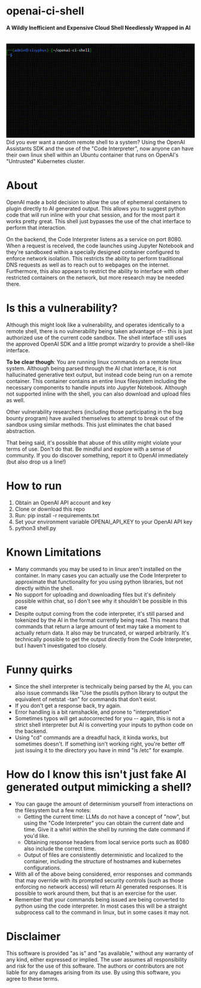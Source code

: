 
# openai-ci-shell
**A Wildly Inefficient and Expensive Cloud Shell Needlessly Wrapped in AI**\
\
\
![Screenshot in action](/screenshot.gif)\
Did you ever want a random remote shell to a system? Using the OpenAI Assistants SDK and the use of the "Code Interpreter", now anyone can have their own linux shell within an Ubuntu container that runs on OpenAI's "Untrusted" Kubernetes cluster. 
# About
OpenAI made a bold decision to allow the use of ephemeral containers to plugin directly to AI generated output. This allows you to suggest python code that will run inline with your chat session, and for the most part it works pretty great. This shell just bypasses the use of the chat interface to perform that interaction.

On the backend, the Code Interpreter listens as a service on port 8080. When a request is received, the code launches using Jupyter Notebook and they're sandboxed within a specially designed container configured to enforce network isolation. This restricts the ability to perform traditional DNS requests as well as to reach out to webpages on the internet. Furthermore, this also appears to restrict the ability to interface with other restricted containers on the network, but more research may be needed there.

# Is this a vulnerability?
Although this might look like a vulnerability, and operates identically to a remote shell, there is no vulnerability being taken advantage of-- this is just authorized use of the current code sandbox. The shell interface still uses the approved OpenAI SDK and a little prompt wizardry to provide a shell-like interface. 

**To be clear though**: You are running linux commands on a remote linux system. Although being parsed through the AI chat interface, it is not hallucinated generative text output, but instead code being run on a remote container. This container contains an entire linux filesystem including the necessary components to handle inputs into Jupyter Notebook. Although not supported inline with the shell, you can also download and upload files as well.

Other vulnerability researchers (including those participating in the bug bounty program) have availed themselves to attempt to break out of the sandbox using similar methods. This just eliminates the chat based abstraction.
 
That being said, it's possible that abuse of this utility might violate your terms of use. Don't do that. Be mindful and explore with a sense of community. If you do discover something, report it to OpenAI immediately (but also drop us a line!)

# How to run

 1. Obtain an OpenAI API account and key 
 2. Clone or download this repo
 3. Run: pip install -r requirements.txt
 4. Set your environment variable OPENAI_API_KEY to your OpenAI API key
 4. python3 shell.py

# Known Limitations
- Many commands you may be used to in linux aren't installed on the container. In many cases you can actually use the Code Interpreter to approximate that functionality for you using python libraries, but not directly within the shell. 
- No support for uploading and downloading files but it's definitely possible within chat, so I don't see why it shouldn't be possible in this case
- Despite output coming from the code interpreter, it's still parsed and tokenized by the AI in the format currently being read. This means that commands that return a large amount of text may take a moment to actually return data. It also may be truncated, or warped arbitrarily. It's technically possible to get the output directly from the Code Interpreter, but I haven't investigated too closely.

# Funny quirks
- Since the shell interpreter is technically being parsed by the AI, you can also issue commands like "Use the psutils python library to output the equivalent of netstat -tan" for commands that don't exist. 
- If you don't get a response back, try again. 
- Error handling is a bit ramshackle, and prone to "interpretation"
- Sometimes typos will get autocorrected for you -- again, this is not a strict shell interpreter but AI is converting your inputs to python code on the backend.
- Using "cd" commands are a dreadful hack, it kinda works, but sometimes doesn't. If something isn't working right, you're better off just issuing it to the directory you have in mind "ls /etc" for example. 

# How do I know this isn't just fake AI generated output mimicking a shell?
- You can gauge the amount of determinism yourself from interactions on the filesystem but a few notes:
  - Getting the current time: LLMs do not have a concept of "now", but using the "Code Interpreter" you can obtain the current date and time. Give it a whirl within the shell by running the date command if you'd like. 
  - Obtaining response headers from local service ports such as 8080 also include the correct time.
  - Output of files are consistently deterministic and localized to the container, including the structure of hostnames and kubernetes configurations. 
- With all of the above being considered, error responses and commands that may override with its prompted security controls (such as those enforcing no network access) will return AI generated responses. It is possible to work around them, but that is an exercise for the user.
- Remember that your commands being issued are being converted to python using the code interpreter. In most cases this will be a straight subprocess call to the command in linux, but in some cases it may not. 

# Disclaimer
This software is provided "as is" and "as available," without any warranty of any kind, either expressed or implied. The user assumes all responsibility and risk for the use of this software. The authors or contributors are not liable for any damages arising from its use. By using this software, you agree to these terms.
